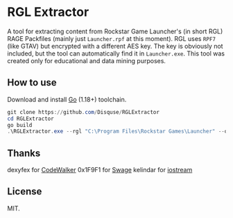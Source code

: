 # RGL Extractor
A tool for extracting content from Rockstar Game Launcher's (in short RGL) RAGE Packfiles (mainly just `Launcher.rpf` at this moment).
RGL uses `RPF7` (like GTAV) but encrypted with a different AES key. The key is obviously not included, but the tool can automatically find it in `Launcher.exe`.
This tool was created only for educational and data mining purposes.

## How to use
Download and install [Go](https://go.dev) (1.18+) toolchain.

```powershell
git clone https://github.com/Disquse/RGLExtractor
cd RGLExtractor
go build
.\RGLExtractor.exe --rgl "C:\Program Files\Rockstar Games\Launcher" --out "C:\Launcher_rpf"
```

## Thanks
dexyfex for [CodeWalker](https://github.com/dexyfex/CodeWalker)
0x1F9F1 for [Swage](https://github.com/0x1F9F1/Swage)
kelindar for [iostream](https://github.com/kelindar/iostream)

## License
MIT.
